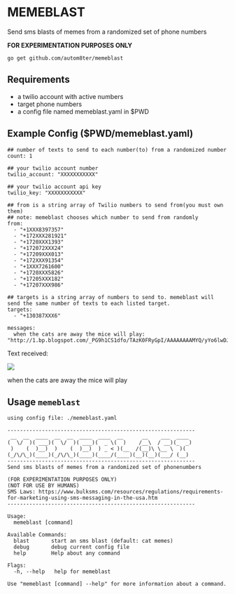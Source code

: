 # MEMEBLAST

Send sms blasts of memes from a randomized set of phone numbers

**FOR EXPERIMENTATION PURPOSES ONLY**

    go get github.com/autom8ter/memeblast

## Requirements
- a twilio account with active numbers
- target phone numbers
- a config file named memeblast.yaml in $PWD 

## Example Config ($PWD/memeblast.yaml)

```text
## number of texts to send to each number(to) from a randomized number
count: 1

## your twilio account number
twilio_account: "XXXXXXXXXXX"

## your twilio account api key
twilio_key: "XXXXXXXXXXX"

## from is a string array of Twilio numbers to send from(you must own them)
## note: memeblast chooses which number to send from randomly
from:
  - "+1XXX8397357"
  - "+172XXX281921"
  - "+1720XXX1393"
  - "+172072XXX24"
  - "+17209XXX013"
  - "+172XXX91354"
  - "+1XXX7261600"
  - "+1720XXX5826"
  - "+17205XXX182"
  - "+17207XXX986"

## targets is a string array of numbers to send to. memeblast will send the same number of texts to each listed target.
targets:
  - "+130387XXX6"

messages:
  when the cats are away the mice will play: "http://1.bp.blogspot.com/_PG9h1CS1dfo/TAzK0FRyGpI/AAAAAAAAMYQ/yYo6lwDJ1o4/s400/ugly_cats_21.jpg"
```

Text received:

![](http://1.bp.blogspot.com/_PG9h1CS1dfo/TAzK0FRyGpI/AAAAAAAAMYQ/yYo6lwDJ1o4/s400/ugly_cats_21.jpg)

when the cats are away the mice will play



## Usage `memeblast`

```text
using config file: ./memeblast.yaml

------------------------------------------------------------
 __  __  ____  __  __  ____  ____  __      __    ___  ____ 
(  \/  )( ___)(  \/  )( ___)(  _ \(  )    /__\  / __)(_  _)
 )    (  )__)  )    (  )__)  ) _ < )(__  /(__)\ \__ \  )(  
(_/\/\_)(____)(_/\/\_)(____)(____/(____)(__)(__)(___/ (__) 
------------------------------------------------------------ 
Send sms blasts of memes from a randomized set of phonenumbers

(FOR EXPERIMENTATION PURPOSES ONLY)
(NOT FOR USE BY HUMANS)
SMS Laws: https://www.bulksms.com/resources/regulations/requirements-for-marketing-using-sms-messaging-in-the-usa.htm
------------------------------------------------------------

Usage:
  memeblast [command]

Available Commands:
  blast       start an sms blast (default: cat memes)
  debug       debug current config file
  help        Help about any command

Flags:
  -h, --help   help for memeblast

Use "memeblast [command] --help" for more information about a command.


```

